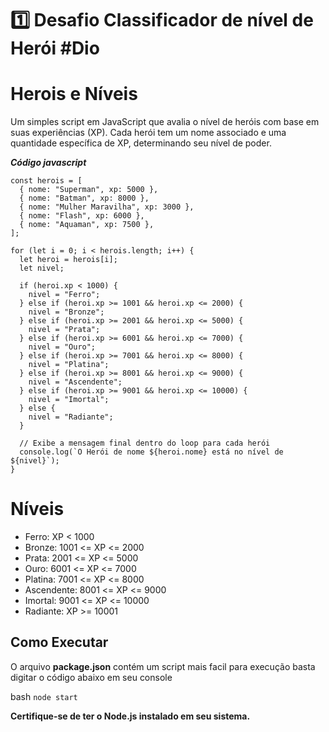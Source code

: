 # 1️⃣ Desafio Classificador de nível de Herói #Dio


# Herois e Níveis
Um simples script em JavaScript que avalia o nível de heróis com base em suas experiências (XP). Cada herói tem um nome associado e uma quantidade específica de XP, determinando seu nível de poder.

***Código javascript***

````
const herois = [
  { nome: "Superman", xp: 5000 },
  { nome: "Batman", xp: 8000 },
  { nome: "Mulher Maravilha", xp: 3000 },
  { nome: "Flash", xp: 6000 },
  { nome: "Aquaman", xp: 7500 },
];

for (let i = 0; i < herois.length; i++) {
  let heroi = herois[i];
  let nivel;

  if (heroi.xp < 1000) {
    nivel = "Ferro";
  } else if (heroi.xp >= 1001 && heroi.xp <= 2000) {
    nivel = "Bronze";
  } else if (heroi.xp >= 2001 && heroi.xp <= 5000) {
    nivel = "Prata";
  } else if (heroi.xp >= 6001 && heroi.xp <= 7000) {
    nivel = "Ouro";
  } else if (heroi.xp >= 7001 && heroi.xp <= 8000) {
    nivel = "Platina";
  } else if (heroi.xp >= 8001 && heroi.xp <= 9000) {
    nivel = "Ascendente";
  } else if (heroi.xp >= 9001 && heroi.xp <= 10000) {
    nivel = "Imortal";
  } else {
    nivel = "Radiante";
  }

  // Exibe a mensagem final dentro do loop para cada herói
  console.log(`O Herói de nome ${heroi.nome} está no nível de ${nivel}`);
}

````

# Níveis
- Ferro: XP < 1000
- Bronze: 1001 <= XP <= 2000
- Prata: 2001 <= XP <= 5000
- Ouro: 6001 <= XP <= 7000
- Platina: 7001 <= XP <= 8000
- Ascendente: 8001 <= XP <= 9000
- Imortal: 9001 <= XP <= 10000
- Radiante: XP >= 10001
## Como Executar
O arquivo **package.json** contém um script mais facil para execução basta digitar o código abaixo em seu console

bash
``node start``

**Certifique-se de ter o Node.js instalado em seu sistema.**